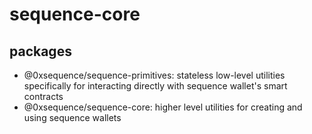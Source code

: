 # sequence-core

## packages

- @0xsequence/sequence-primitives: stateless low-level utilities specifically for interacting directly with sequence wallet's smart contracts
- @0xsequence/sequence-core: higher level utilities for creating and using sequence wallets
